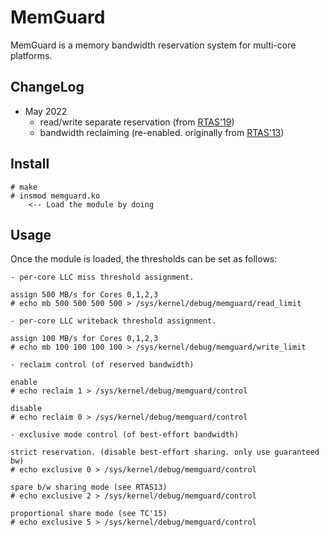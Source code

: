 # MemGuard

MemGuard is a memory bandwidth reservation system for multi-core platforms. 

## ChangeLog

- May 2022 
  - read/write separate reservation (from [RTAS'19](https://www.ittc.ku.edu/~heechul/papers/cachedos-rtas2019-camera.pdf))
  - bandwidth reclaiming (re-enabled. originally from [RTAS'13](https://www.ittc.ku.edu/~heechul/papers/memguard-rtas13.pdf))
 
## Install

	# make
	# insmod memguard.ko
	    <-- Load the module by doing

## Usage
Once the module is loaded, the thresholds can be set as follows:

	- per-core LLC miss threshold assignment.

	assign 500 MB/s for Cores 0,1,2,3
	# echo mb 500 500 500 500 > /sys/kernel/debug/memguard/read_limit

	- per-core LLC writeback threshold assignment.

	assign 100 MB/s for Cores 0,1,2,3
	# echo mb 100 100 100 100 > /sys/kernel/debug/memguard/write_limit

	- reclaim control (of reserved bandwidth)

	enable
	# echo reclaim 1 > /sys/kernel/debug/memguard/control

	disable
	# echo reclaim 0 > /sys/kernel/debug/memguard/control

	- exclusive mode control (of best-effort bandwidth)

	strict reservation. (disable best-effort sharing. only use guaranteed bw)
	# echo exclusive 0 > /sys/kernel/debug/memguard/control

	spare b/w sharing mode (see RTAS13)
	# echo exclusive 2 > /sys/kernel/debug/memguard/control

	proportional share mode (see TC'15)
	# echo exclusive 5 > /sys/kernel/debug/memguard/control
